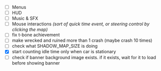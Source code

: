 - [ ] Menus
- [ ] HUD
- [ ] Music & SFX
- [ ] Mouse interactions _(sort of quick time event, or steering control by clicking the map)_
- [ ] fix t-bone achievement
- [ ] make wrecked and ruined more than 1 crash (maybe crash 10 times)
- [ ] check what SHADOW_MAP_SIZE is doing
- [x] start counting idle time only when car is stationary
- [ ] check if banner background image exists. if it exists, wait for it to load before showing banner